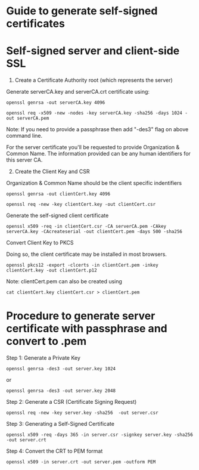 # Guide to generate self-signed certificates

# Self-signed server and client-side SSL

1) Create a Certificate Authority root (which represents the server)

Generate serverCA.key and serverCA.crt certificate using:

```openssl genrsa -out serverCA.key 4096```

```openssl req -x509 -new -nodes -key serverCA.key -sha256 -days 1024 -out serverCA.pem```

Note: If you need to provide a passphrase then add "-des3" flag on above command line. 

For the server certificate you'll be requested to provide Organization & Common Name. The information provided can be any human identifiers for this server CA.

2) Create the Client Key and CSR

Organization & Common Name should be the client specific indentifiers 

```openssl genrsa -out clientCert.key 4096```

```openssl req -new -key clientCert.key -out clientCert.csr```

Generate the self-signed client certificate

```openssl x509 -req -in clientCert.csr -CA serverCA.pem -CAkey serverCA.key -CAcreateserial -out clientCert.pem -days 500 -sha256```

Convert Client Key to PKCS

Doing so, the client certificate may be installed in most browsers.

```openssl pkcs12 -export -clcerts -in clientCert.pem -inkey clientCert.key -out clientCert.p12```

Note: clientCert.pem can also be created using
     
```cat clientCert.key clientCert.csr > clientCert.pem```

# Procedure to generate server certificate with passphrase and convert to .pem

Step 1: Generate a Private Key 

```openssl genrsa -des3 -out server.key 1024```

or

```openssl genrsa -des3 -out server.key 2048```

Step 2: Generate a CSR (Certificate Signing Request) 

```openssl req -new -key server.key -sha256  -out server.csr```

Step 3: Generating a Self-Signed Certificate 

```openssl x509 -req -days 365 -in server.csr -signkey server.key -sha256 -out server.crt```

Step 4: Convert the CRT to PEM format

```openssl x509 -in server.crt -out server.pem -outform PEM```
